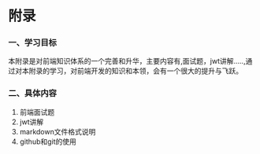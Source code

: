 # 附录

### 一、学习目标

本附录是对前端知识体系的一个完善和升华，主要内容有,面试题，jwt讲解.....,通过对本附录的学习，对前端开发的知识和本领，会有一个很大的提升与飞跃。

### 二、具体内容
1. 前端面试题
2. jwt讲解
3. markdown文件格式说明
4. github和git的使用
